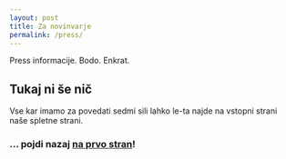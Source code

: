 ```yaml
---
layout: post
title: Za novinvarje
permalink: /press/
---
```


Press informacije. Bodo. Enkrat.

## Tukaj ni še nič

Vse kar imamo za povedati sedmi sili lahko le-ta najde na vstopni strani naše spletne strani.

### ... pojdi nazaj [na prvo stran](../)!